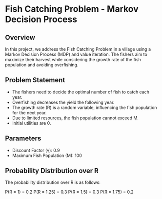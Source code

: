# Fish Catching Problem - Markov Decision Process

## Overview

In this project, we address the Fish Catching Problem in a village using a Markov Decision Process (MDP) and value iteration.
The fishers aim to maximize their harvest while considering the growth rate of the fish population and avoiding overfishing.

## Problem Statement

- The fishers need to decide the optimal number of fish to catch each year.
- Overfishing decreases the yield the following year.
- The growth rate (R) is a random variable, influencing the fish population for the next year.
- Due to limited resources, the fish population cannot exceed M.
- Initial utilities are 0.

## Parameters 

- Discount Factor (γ): 0.9
- Maximum Fish Population (M): 100  <!-- Note: This is different from the report, please adjust as needed -->

## Probability Distribution over R

The probability distribution over R is as follows:

P(R = 1) = 0.2
P(R = 1.25) = 0.3
P(R = 1.5) = 0.3
P(R = 1.75) = 0.2


